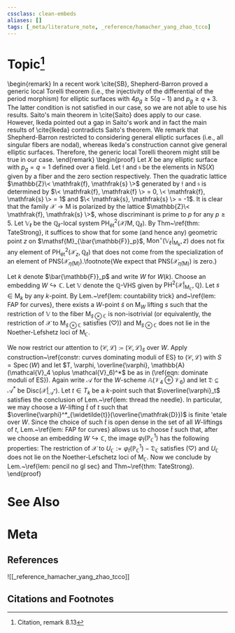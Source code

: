 ```yaml
---
cssclass: clean-embeds
aliases: []
tags: [_meta/literature_note, _reference/hamacher_yang_zhao_tcco]
---
```

# Topic[^1]
\begin{remark}
In a recent work \cite{SB}, Shepherd-Barron proved a generic local Torelli theorem (i.e., the injectivity of the differential of the period morphism) for elliptic surfaces with $4 p_g \ge 5(q - 1)$ and $p_g \ge q + 3$. The latter condition is not satisfied in our case, so we are not able to use his results. Saito's main theorem in \cite{Saito} does apply to our case. However, Ikeda pointed out a gap in Saito's work and in fact the main results of \cite{Ikeda} contradicts Saito's theorem. We remark that Shepherd-Barron restricted to considering general elliptic surfaces (i.e., all singular fibers are nodal), whereas Ikeda's construction cannot give general elliptic surfaces. Therefore, the generic local Torelli theorem might still be true in our case.
\end{remark}
\begin{proof}
Let $X$ be any elliptic surface with $p_g = q = 1$ defined over a field. Let $\mathfrak{f}$ and $\mathfrak{s}$ be the elements in $\mathrm{NS}(X)$ given by a fiber and the zero section respectively. Then the quadratic lattice $\mathbb{Z}\< \mathfrak{f}, \mathfrak{s} \>$ generated by $\mathfrak{f}$ and $\mathfrak{s}$ is determined by $\< \mathfrak{f}, \mathfrak{f} \> = 0, \< \mathfrak{f}, \mathfrak{s} \> = 1$ and $\< \mathfrak{s}, \mathfrak{s} \> = -1$. It is clear that the family $\mathscr{X} \to \mathsf{M}$ is polarized by the lattice $\mathbb{Z}\< \mathfrak{f}, \mathfrak{s} \>$, whose discriminant is prime to $p$ for any $p \ge 5$. Let $\mathbb{V}_\ell$ be the $\mathbb{Q}_\ell$-local system $\mathrm{PH}^2_\mathrm{{\acute{e}}t}(\mathscr{X}/ \mathsf{M}, \mathbb{Q}_\ell)$. By Thm~\ref{thm: TateStrong}, it suffices to show that for some (and hence any) geometric point $z$ on $\mathsf{M}_{\bar{\mathbb{F}}_p}$, $\mathrm{Mon}^\circ(\mathbb{V}_\ell|_{\mathsf{M}_k}, z)$ does not fix any element of $\mathrm{PH}^2_\mathrm{{\acute{e}}t}(\mathscr{X}_z, \mathbb{Q}_\ell)$ that does not come from the specialization of an element of $\mathrm{PNS}(\mathscr{X}_{\bar{\eta}(\mathsf{M})})$.\footnote{We expect that $\mathrm{PNS}(\mathscr{X}_{\bar{\eta}(\mathsf{M})})$ is zero.} 


Let $k$ denote $\bar{\mathbb{F}}_p$ and write $W$ for $W(k)$. Choose an embedding $W \hookrightarrow \mathbb{C}$. Let $\mathbb{V}$ denote the $\mathbb{Q}$-VHS given by  $\mathrm{PH}^2(\mathscr{X}|_{\mathsf{M}_\mathbb{C}}, \mathbb{Q})$. Let $s \in \mathsf{M}_k$ by any $k$-point. By Lem.~\ref{lem: countability trick} and~\ref{lem: FAP for curves}, there exists a $W$-point $\widetilde{s}$ on $\mathsf{M}_W$ lifting $s$ such that the restriction of $\mathbb{V}$ to the fiber $\mathsf{M}_{\widetilde{s} {\otimes} \mathbb{C}}$ is non-isotrivial (or equivalently, the restriction of $\mathscr{X}$ to $\mathsf{M}_{\widetilde{s} {\otimes} \mathbb{C}}$ satisfies ($\heartsuit$)) and $\mathsf{M}_{\widetilde{s} {\otimes} \mathbb{C}}$ does not lie in the Noether-Lefshetz loci of $\mathsf{M}_\mathbb{C}$. 

We now restrict our attention to $(\mathcal{C}, \mathcal{L}) \coloneqq (\mathscr{C}, \mathscr{L})_{\widetilde{s}}$ over $W$. Apply construction~\ref{constr: curves dominating moduli of ES} to $(\mathcal{C}, \mathcal{L})$ with $S= \mathrm{Spec\,}(W)$ and let $T, \varphi, \overline{\varphi}, \mathbb{A}(\mathcal{V}_4 \oplus \mathcal{V}_6)^*$ be as in (\ref{eqn: dominate moduli of ES}). Again write $\mathscr{A}$ for the $W$-scheme $\mathbb{A}(\mathcal{V}_4 \oplus \mathcal{V}_6)$ and let $\mathfrak{D} \subseteq \mathscr{A}^*$ be $\mathrm{Disc}(\mathscr{X}|_{\mathscr{A}^*})$. Let $t \in T_k$ be a $k$-point such that $\overline{\varphi}_t$ satisfies the conclusion of Lem.~\ref{lem: thread the needle}. In particular, we may choose a $W$-lifting $\widetilde{t}$ of $t$ such that $\overline{\varphi}^*_{\widetilde{t}}(\overline{\mathfrak{D}})$ is finite \'etale over $W$. Since the choice of such $\widetilde{t}$ is open dense in the set of all $W$-liftings of $t$, Lem.~\ref{lem: FAP for curves} allows us to choose $\widetilde{t}$ such that, after we choose an embedding $W \hookrightarrow \mathbb{C}$, the image $\varphi_{\widetilde{t}}(\mathbb{P}^1_\mathbb{C})$ has the following properties: The restriction of $\mathscr{X}$ to $U_\mathbb{C} := \varphi_{\widetilde{t}}(\mathbb{P}^1_\mathbb{C}) - \mathfrak{D}_\mathbb{C}$ satisfies $(\heartsuit)$ and $U_\mathbb{C}$ does not lie on the Noether-Lefschetz loci of $\mathsf{M}_\mathbb{C}$. Now we conclude by Lem.~\ref{lem: pencil no gl sec} and Thm~\ref{thm: TateStrong}. 
\end{proof}

# See Also

# Meta
## References
![[_reference_hamacher_yang_zhao_tcco]]


## Citations and Footnotes
[^1]: Citation, remark 8.13
